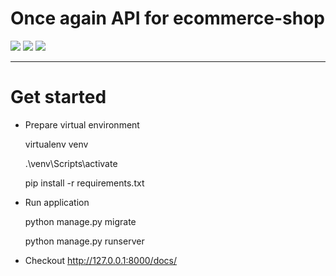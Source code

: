# Once again API for ecommerce-shop

![](https://img.shields.io/badge/python-3.9-3174AC)
![](https://img.shields.io/badge/Django-v4.0.1-green)
![](https://img.shields.io/badge/DRF-v3.13.1-A30000)

___

# Get started

* Prepare virtual environment


    virtualenv venv 

    .\venv\Scripts\activate

    pip install -r requirements.txt

* Run application

    
    python manage.py migrate 

    python manage.py runserver


* Checkout http://127.0.0.1:8000/docs/

